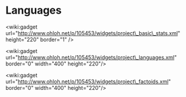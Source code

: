 # Languages #

&lt;wiki:gadget url="http://www.ohloh.net/p/105453/widgets/project\_basic\_stats.xml" height="220"  border="1" /&gt;

&lt;wiki:gadget url="http://www.ohloh.net/p/105453/widgets/project\_languages.xml" border="0" width="400" height="220"/&gt;

&lt;wiki:gadget url="http://www.ohloh.net/p/105453/widgets/project\_factoids.xml" border="0" width="400" height="220"/&gt;